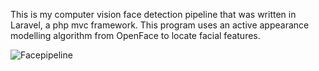 This is my computer vision face detection pipeline that was written in Laravel, a php mvc framework. 
This program uses an active appearance modelling algorithm from OpenFace to locate facial features. 

![Facepipeline](https://image.ibb.co/bP5zqa/Screen_Shot_2017_02_24_at_1_00_59_PM.png "Optional title")
